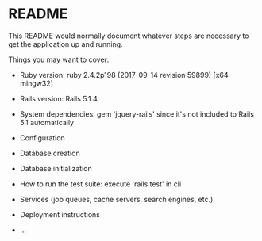 # README

This README would normally document whatever steps are necessary to get the
application up and running.

Things you may want to cover:

* Ruby version: ruby 2.4.2p198 (2017-09-14 revision 59899) [x64-mingw32]

* Rails version: Rails 5.1.4

* System dependencies: gem 'jquery-rails' since it's not included to Rails 5.1 automatically 

* Configuration

* Database creation

* Database initialization

* How to run the test suite: execute 'rails test' in cli

* Services (job queues, cache servers, search engines, etc.)

* Deployment instructions

* ...
